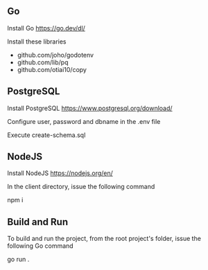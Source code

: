 ## Go

Install Go https://go.dev/dl/

Install these libraries

* github.com/joho/godotenv
* github.com/lib/pq
* github.com/otiai10/copy

## PostgreSQL

Install PostgreSQL https://www.postgresql.org/download/

Configure user, password and dbname in the .env file

Execute create-schema.sql

## NodeJS

Install NodeJS https://nodejs.org/en/

In the client directory, issue the following command

npm i

## Build and Run

To build and run the project, from the root project's folder, issue the following Go command

go run .
